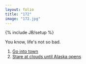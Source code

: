 ```yaml
---
layout: folio
title: "172"
image: "172.jpg"
---
```

{% include JB/setup %}

<div class="copy">
	<p>You know, life's not so bad.</p>
</div>

<div class="choice">
	<ol>
		<li><a href="176.html">
			Go into town
		</a></li>
		<li><a href="320.html">
			Stare at clouds until Alaska opens
		</a></li>
	</ol>
</div>